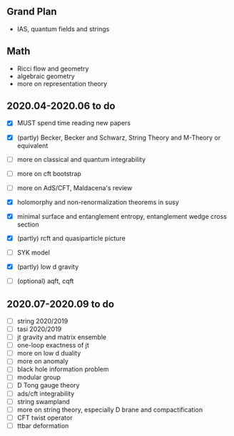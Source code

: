 ## Grand Plan

* IAS, quantum fields and strings

## Math

* Ricci flow and geometry
* algebraic geometry
* more on representation theory

## 2020.04-2020.06 to do 

- [x] MUST spend time reading new papers 
- [x] (partly) Becker, Becker and Schwarz, String Theory and M-Theory or equivalent
- [ ] more on classical and quantum integrability
- [ ] more on cft bootstrap
- [ ] more on AdS/CFT, Maldacena's review
- [x] holomorphy and non-renormalization theorems in susy
- [x] minimal surface and entanglement entropy, entanglement wedge cross section
- [x] (partly) rcft and quasiparticle picture
- [ ] SYK model
- [x] (partly) low d gravity
- [ ] (optional) aqft, cqft




## 2020.07-2020.09 to do
- [ ] string 2020/2019
- [ ] tasi 2020/2019
- [ ] jt gravity and matrix ensemble
- [ ] one-loop exactness of jt
- [ ] more on low d duality
- [ ] more on anomaly
- [ ] black hole information problem
- [ ] modular group
- [ ] D Tong gauge theory
- [ ] ads/cft integrability
- [ ] string swampland
- [ ] more on string theory, especially D brane and compactification
- [ ] CFT twist operator
- [ ] ttbar deformation
